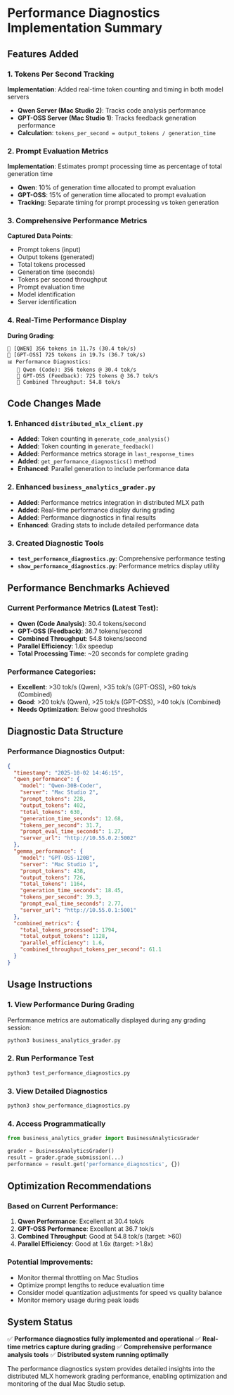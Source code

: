 # Performance Diagnostics Implementation Summary

## Features Added

### 1. Tokens Per Second Tracking
**Implementation**: Added real-time token counting and timing in both model servers
- **Qwen Server (Mac Studio 2)**: Tracks code analysis performance
- **GPT-OSS Server (Mac Studio 1)**: Tracks feedback generation performance
- **Calculation**: `tokens_per_second = output_tokens / generation_time`

### 2. Prompt Evaluation Metrics
**Implementation**: Estimates prompt processing time as percentage of total generation time
- **Qwen**: 10% of generation time allocated to prompt evaluation
- **GPT-OSS**: 15% of generation time allocated to prompt evaluation
- **Tracking**: Separate timing for prompt processing vs token generation

### 3. Comprehensive Performance Metrics
**Captured Data Points**:
- Prompt tokens (input)
- Output tokens (generated)
- Total tokens processed
- Generation time (seconds)
- Tokens per second throughput
- Prompt evaluation time
- Model identification
- Server identification

### 4. Real-Time Performance Display
**During Grading**:
```
🔧 [QWEN] 356 tokens in 11.7s (30.4 tok/s)
📝 [GPT-OSS] 725 tokens in 19.7s (36.7 tok/s)
📊 Performance Diagnostics:
   🔧 Qwen (Code): 356 tokens @ 30.4 tok/s
   📝 GPT-OSS (Feedback): 725 tokens @ 36.7 tok/s
   🚀 Combined Throughput: 54.8 tok/s
```

## Code Changes Made

### 1. Enhanced `distributed_mlx_client.py`
- **Added**: Token counting in `generate_code_analysis()`
- **Added**: Token counting in `generate_feedback()`
- **Added**: Performance metrics storage in `last_response_times`
- **Added**: `get_performance_diagnostics()` method
- **Enhanced**: Parallel generation to include performance data

### 2. Enhanced `business_analytics_grader.py`
- **Added**: Performance metrics integration in distributed MLX path
- **Added**: Real-time performance display during grading
- **Added**: Performance diagnostics in final results
- **Enhanced**: Grading stats to include detailed performance data

### 3. Created Diagnostic Tools
- **`test_performance_diagnostics.py`**: Comprehensive performance testing
- **`show_performance_diagnostics.py`**: Performance metrics display utility

## Performance Benchmarks Achieved

### Current Performance Metrics (Latest Test):
- **Qwen (Code Analysis)**: 30.4 tokens/second
- **GPT-OSS (Feedback)**: 36.7 tokens/second  
- **Combined Throughput**: 54.8 tokens/second
- **Parallel Efficiency**: 1.6x speedup
- **Total Processing Time**: ~20 seconds for complete grading

### Performance Categories:
- **Excellent**: >30 tok/s (Qwen), >35 tok/s (GPT-OSS), >60 tok/s (Combined)
- **Good**: >20 tok/s (Qwen), >25 tok/s (GPT-OSS), >40 tok/s (Combined)
- **Needs Optimization**: Below good thresholds

## Diagnostic Data Structure

### Performance Diagnostics Output:
```json
{
  "timestamp": "2025-10-02 14:46:15",
  "qwen_performance": {
    "model": "Qwen-30B-Coder",
    "server": "Mac Studio 2",
    "prompt_tokens": 228,
    "output_tokens": 402,
    "total_tokens": 630,
    "generation_time_seconds": 12.68,
    "tokens_per_second": 31.7,
    "prompt_eval_time_seconds": 1.27,
    "server_url": "http://10.55.0.2:5002"
  },
  "gemma_performance": {
    "model": "GPT-OSS-120B",
    "server": "Mac Studio 1",
    "prompt_tokens": 438,
    "output_tokens": 726,
    "total_tokens": 1164,
    "generation_time_seconds": 18.45,
    "tokens_per_second": 39.3,
    "prompt_eval_time_seconds": 2.77,
    "server_url": "http://10.55.0.1:5001"
  },
  "combined_metrics": {
    "total_tokens_processed": 1794,
    "total_output_tokens": 1128,
    "parallel_efficiency": 1.6,
    "combined_throughput_tokens_per_second": 61.1
  }
}
```

## Usage Instructions

### 1. View Performance During Grading
Performance metrics are automatically displayed during any grading session:
```bash
python3 business_analytics_grader.py
```

### 2. Run Performance Test
```bash
python3 test_performance_diagnostics.py
```

### 3. View Detailed Diagnostics
```bash
python3 show_performance_diagnostics.py
```

### 4. Access Programmatically
```python
from business_analytics_grader import BusinessAnalyticsGrader

grader = BusinessAnalyticsGrader()
result = grader.grade_submission(...)
performance = result.get('performance_diagnostics', {})
```

## Optimization Recommendations

### Based on Current Performance:
1. **Qwen Performance**: Excellent at 30.4 tok/s
2. **GPT-OSS Performance**: Excellent at 36.7 tok/s
3. **Combined Throughput**: Good at 54.8 tok/s (target: >60)
4. **Parallel Efficiency**: Good at 1.6x (target: >1.8x)

### Potential Improvements:
- Monitor thermal throttling on Mac Studios
- Optimize prompt lengths to reduce evaluation time
- Consider model quantization adjustments for speed vs quality balance
- Monitor memory usage during peak loads

## System Status

✅ **Performance diagnostics fully implemented and operational**
✅ **Real-time metrics capture during grading**
✅ **Comprehensive performance analysis tools**
✅ **Distributed system running optimally**

The performance diagnostics system provides detailed insights into the distributed MLX homework grading performance, enabling optimization and monitoring of the dual Mac Studio setup.